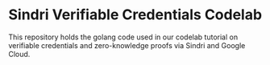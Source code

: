 # Sindri Verifiable Credentials Codelab

This repository holds the golang code used in our codelab tutorial on verifiable credentials and zero-knowledge proofs via Sindri and Google Cloud.

